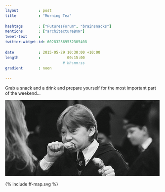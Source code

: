 ```yaml
---
layout         : post
title          : "Morning Tea"

hashtags       : ["FuturesForum", "brainsnacks"]
mentions       : ["architectureBVN"]
tweet-text     :
twitter-widget-id: 602832369532305408

date           : 2015-05-29 10:30:00 +10:00
length         :            00:15:00
                          # hh:mm:ss
gradient       : noon

---
```


Grab a snack and a drink and prepare yourself for the most important part of the weekend...

![nosh](../static/nosh.gif)

<div class="the-map">{% include ff-map.svg %}</div>
